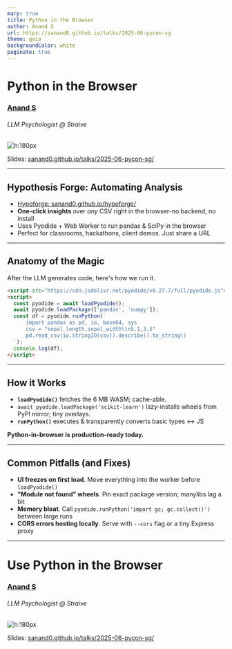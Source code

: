 ```yaml
---
marp: true
title: Python in the Browser
author: Anand S
url: https://sanand0.github.io/talks/2025-06-pycon-sg
theme: gaia
backgroundColor: white
paginate: true
---
```


<!-- _backgroundColor: #defa9d -->
<style>figure { margin-right: 1rem !important; }</style>

# Python in the Browser

### [Anand S](https://s-anand.net/)

###### LLM Psychologist @ Straive

![h:180px](https://api.qrserver.com/v1/create-qr-code/?size=150x150&data=https://sanand0.github.io/talks/2025-06-pycon-sg/)

Slides: [sanand0.github.io/talks/2025-06-pycon-sg/](https://sanand0.github.io/talks/2025-06-pycon-sg/)

---

## Hypothesis Forge: Automating Analysis

- [Hypoforge: sanand0.github.io/hypoforge/](https://sanand0.github.io/hypoforge/)
- **One-click insights** over _any_ CSV right in the browser-no backend, no install
- Uses Pyodide + Web Worker to run pandas & SciPy in the browser
- Perfect for classrooms, hackathons, client demos. Just share a URL

---

## Anatomy of the Magic

After the LLM generates code, here's how we run it.

```html
<script src="https://cdn.jsdelivr.net/pyodide/v0.27.7/full/pyodide.js"></script>
<script>
  const pyodide = await loadPyodide();
  await pyodide.loadPackage(['pandas', 'numpy']);
  const df = pyodide.runPython(`
      import pandas as pd, io, base64, sys
      csv = "sepal_length,sepal_width\\n5.1,3.5"
      pd.read_csv(io.StringIO(csv)).describe().to_string()
  `);
  console.log(df);
</script>
```

---

## How it Works

- **`loadPyodide()`** fetches the 6 MB WASM; cache-able.
- `await pyodide.loadPackage('scikit-learn')` lazy-installs wheels from PyPI mirror; tiny overlays.
- **`runPython()`** executes & transparently converts basic types :left_right_arrow: JS

**Python-in-browser is production-ready today.**

---

## Common Pitfalls (and Fixes)

- **UI freezes on first load**. Move everything into the worker before `loadPyodide()`
- **"Module not found" wheels**. Pin exact package version; manylibs lag a bit
- **Memory bloat**. Call `pyodide.runPython('import gc; gc.collect()')` between large runs
- **CORS errors hosting locally**. Serve with `--cors` flag or a tiny Express proxy

---

# Use Python in the Browser

### [Anand S](https://s-anand.net/)

###### LLM Psychologist @ Straive

![h:180px](https://api.qrserver.com/v1/create-qr-code/?size=150x150&data=https://sanand0.github.io/talks/2025-06-pycon-sg/)

Slides: [sanand0.github.io/talks/2025-06-pycon-sg/](https://sanand0.github.io/talks/2025-06-pycon-sg/)

<!--

npx -y @marp-team/marp-cli@latest README.md -o index.html

-->
